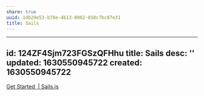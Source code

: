 ```yaml
---
share: true
uuid: 1db29e53-b78e-4b13-8002-858c7bc87e31
title: Sails
---
```

---
id: 124ZF4Sjm723FGSzQFHhu
title: Sails
desc: ''
updated: 1630550945722
created: 1630550945722
---

[Get Started  | Sails.js](https://sailsjs.com/get-started)

